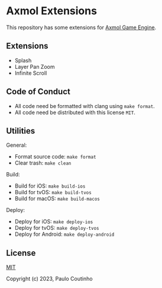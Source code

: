 # Axmol Extensions

This repository has some extensions for [Axmol Game Engine](https://github.com/axmolengine/axmol).

## Extensions

- Splash
- Layer Pan Zoom
- Infinite Scroll

## Code of Conduct

- All code need be formatted with clang using `make format`.
- All code need be distributed with this license `MIT`.

## Utilities

General:

- Format source code: `make format`
- Clear trash: `make clean`

Build:

- Build for iOS: `make build-ios`
- Build for tvOS: `make build-tvos`
- Build for macOS: `make build-macos`

Deploy:

- Deploy for iOS: `make deploy-ios`
- Deploy for tvOS: `make deploy-tvos`
- Deploy for Android: `make deploy-android`

## License

[MIT](http://opensource.org/licenses/MIT)

Copyright (c) 2023, Paulo Coutinho
